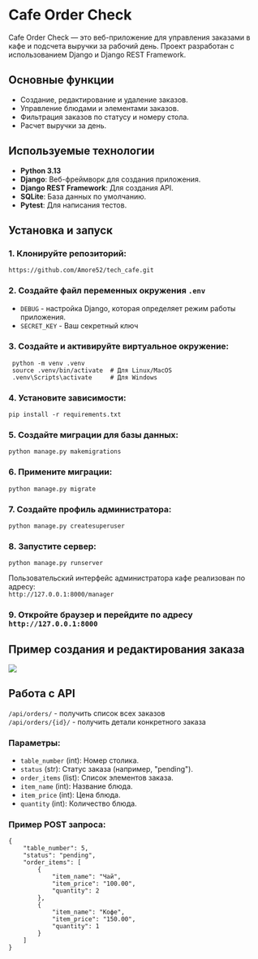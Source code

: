 # Cafe Order Check

Cafe Order Check — это веб-приложение для управления заказами в кафе и подсчета выручки за рабочий день. Проект разработан с использованием Django и Django REST Framework.

## Основные функции

- Создание, редактирование и удаление заказов.
- Управление блюдами и элементами заказов.
- Фильтрация заказов по статусу и номеру стола.
- Расчет выручки за день.

## Используемые технологии
- **Python 3.13**
- **Django**: Веб-фреймворк для создания приложения.
- **Django REST Framework**: Для создания API.
- **SQLite**: База данных по умолчанию.
- **Pytest**: Для написания тестов.



## Установка и запуск

### 1. Клонируйте репозиторий:
   ```
   https://github.com/Amore52/tech_cafe.git
   ```
### 2. Создайте файл переменных окружения ```.env```
   * ```DEBUG``` - настройка Django, которая определяет режим работы приложения.  
   * ```SECRET_KEY``` - Ваш секретный ключ
   

### 3. Создайте и активируйте виртуальное окружение:
   ```
    python -m venv .venv
    source .venv/bin/activate  # Для Linux/MacOS
    .venv\Scripts\activate     # Для Windows
   ```

### 4. Установите зависимости:
   ```
   pip install -r requirements.txt
   ```
### 5. Создайте миграции для базы данных:
   ```
   python manage.py makemigrations
   ```
### 6. Примените миграции:
   ```
   python manage.py migrate
   ```

### 7. Создайте профиль администратора:
   ```
   python manage.py createsuperuser
   ```
### 8. Запустите сервер:
   ```
   python manage.py runserver
   ```
Пользовательский интерфейс администратора кафе реализован по адресу:  
```http://127.0.0.1:8000/manager```
### 9. Откройте браузер и перейдите по адресу ```http://127.0.0.1:8000```

## Пример создания и редактирования заказа
![](assets/preview.gif)

## Работа с API

```/api/orders/``` - получить список всех заказов  
```/api/orders/{id}/``` - получить детали конкретного заказа

### Параметры:
  - `table_number` (int): Номер столика.
  - `status` (str): Статус заказа (например, "pending").
  - `order_items` (list): Список элементов заказа.
  - `item_name` (int): Название блюда.
  - `item_price` (int): Цена блюда.
  - `quantity` (int): Количество блюда.

### Пример POST запроса:
```
{
    "table_number": 5,
    "status": "pending",
    "order_items": [
        {
            "item_name": "Чай",
            "item_price": "100.00",
            "quantity": 2
        },
        {
            "item_name": "Кофе",
            "item_price": "150.00",
            "quantity": 1
        }
    ]
}
```